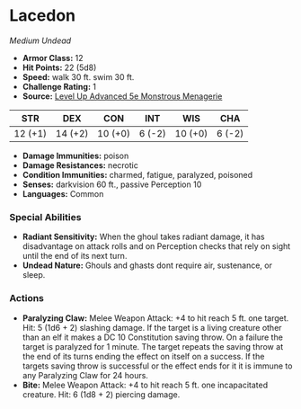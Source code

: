 # Lacedon

*Medium* *Undead*

- **Armor Class:** 12
- **Hit Points:** 22 (5d8)
- **Speed:** walk 30 ft. swim 30 ft.
- **Challenge Rating:** 1
- **Source:** [Level Up Advanced 5e Monstrous Menagerie](https://www.levelup5e.com)

| STR | DEX | CON | INT | WIS | CHA |
| --- | --- | --- | --- | --- | --- |
| 12 (+1) | 14 (+2) | 10 (+0) | 6 (-2) | 10 (+0) | 6 (-2) |

- **Damage Immunities:** poison
- **Damage Resistances:** necrotic
- **Condition Immunities:** charmed, fatigue, paralyzed, poisoned
- **Senses:** darkvision 60 ft., passive Perception 10
- **Languages:** Common
### Special Abilities
- **Radiant Sensitivity:** When the ghoul takes radiant damage, it has disadvantage on attack rolls and on Perception checks that rely on sight until the end of its next turn.
- **Undead Nature:** Ghouls and ghasts dont require air, sustenance, or sleep.
### Actions
- **Paralyzing Claw:** Melee Weapon Attack: +4 to hit  reach 5 ft.  one target. Hit: 5 (1d6 + 2) slashing damage. If the target is a living creature other than an elf  it makes a DC 10 Constitution saving throw. On a failure  the target is paralyzed for 1 minute. The target repeats the saving throw at the end of its turns  ending the effect on itself on a success. If the targets saving throw is successful or the effect ends for it  it is immune to any Paralyzing Claw for 24 hours.
- **Bite:** Melee Weapon Attack: +4 to hit  reach 5 ft.  one incapacitated creature. Hit: 6 (1d8 + 2) piercing damage.
